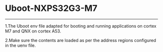 # Uboot-NXPS32G3-M7
-------------------


1.The Uboot env file adapted for booting and running applications on cortex M7 and QNX on cortex A53.

2.Make sure the contents are loaded as per the address regions configured in the uenv file.
